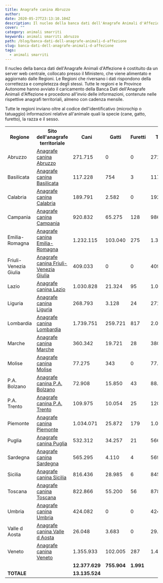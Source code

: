 ```yaml
---
title: Anagrafe canina Abruzzo
author:
date: 2020-05-27T23:13:10.104Z
description: Il nucleo della banca dati dell'Anagrafe Animali d'Affezione è costituito da un server web centrale, collocato presso il Ministero, che viene alimentato e aggiornato dalle Regioni. Le Regioni che riversano i dati rispondono della correttezza e completezza degli stessi.
cover: ""
category: animali smarriti
keywords: animali smarriti abruzzo
path: /blog/banca-dati-dell-anagrafe-animali-d-affezione
slug: banca-dati-dell-anagrafe-animali-d-affezione
tags:
  - animali smarriti
---
```


Il nucleo della banca dati dell'Anagrafe Animali d'Affezione è costituito da un server web centrale, collocato presso il Ministero, che viene alimentato e aggiornato dalle Regioni. Le Regioni che riversano i dati rispondono della correttezza e completezza degli stessi.
Tutte le regioni e le Province Autonome hanno avviato il caricamento della Banca Dati dell'Anagrafe Animali d'Affezione e procedono all'invio delle informazioni, contenute nelle rispettive anagrafi territoriali, almeno con cadenza mensile.

Tutte le regioni inviano oltre al codice dell'identificativo (microchip o tatuaggio) informazioni relative all'animale quali la specie (cane, gatto, furetto), la razza e il sesso.

<table class="tabella01_partial">
  <tbody>
    <tr>
      <th class="tabella01_th" scope="col" abbr="regioni">
        Regione
      </th>
      <th class="tabella01_th" scope="col" abbr="sito">
        Sito dell'anagrafe territoriale
      </th>
      <th class="tabella01_th" scope="col" abbr="cani" width="10%">
        Cani
      </th>
      <th class="tabella01_th" scope="col" abbr="gatti" width="10%">
        Gatti
      </th>
      <th class="tabella01_th" scope="col" abbr="furetti" width="10%">
        Furetti
      </th>
      <th class="tabella01_th" scope="col" abbr="totale" width="10%">
        Totale
      </th>
    </tr>
    <tr>
      <td class="tabella01_cella_SX" scope="row">
        Abruzzo
      </td>
      <td class="tabella01_cella_SX" scope="row">
        <a
          class="sottolineato"
          title="va alla pagina dell'anagrafe canina della regione Abruzzo, apre nuova finestra"
          onclick="window.open(this.href);return false"
          onkeypress="window.open(this.href);return false"
          href="http://canina.regione.abruzzo.it/"
        >
          Anagrafe canina Abruzzo
        </a>
      </td>
      <td class="tabella01_cella_DX">271.715</td>
      <td class="tabella01_cella_DX">0</td>
      <td class="tabella01_cella_DX">0</td>
      <td class="tabella01_cella_DX">271.715</td>
    </tr>
    <tr>
      <td class="tabella01_cella_SX" scope="row">
        Basilicata
      </td>
      <td class="tabella01_cella_SX" scope="row">
        <a
          class="sottolineato"
          title="va alla pagina dell'anagrafe canina della regione Basilicata, apre nuova finestra"
          onclick="window.open(this.href);return false"
          onkeypress="window.open(this.href);return false"
          href="http://bdr.rete.basilicata.it"
        >
          Anagrafe canina Basilicata
        </a>
      </td>
      <td class="tabella01_cella_DX">117.228</td>
      <td class="tabella01_cella_DX">754</td>
      <td class="tabella01_cella_DX">3</td>
      <td class="tabella01_cella_DX">117.985</td>
    </tr>
    <tr>
      <td class="tabella01_cella_SX" scope="row">
        Calabria
      </td>
      <td class="tabella01_cella_SX" scope="row">
        <a
          class="sottolineato"
          title="va alla pagina dell'anagrafe canina della regione Calabria, apre nuova finestra"
          onclick="window.open(this.href);return false"
          onkeypress="window.open(this.href);return false"
          href="http://anagrafecanina.izs.it/calabria/"
        >
          Anagrafe canina Calabria
        </a>
      </td>
      <td class="tabella01_cella_DX">189.791</td>
      <td class="tabella01_cella_DX">2.582</td>
      <td class="tabella01_cella_DX">0</td>
      <td class="tabella01_cella_DX">192.373</td>
    </tr>
    <tr>
      <td class="tabella01_cella_SX" scope="row">
        Campania
      </td>
<td class="tabella01_cella_SX" scope="row">
        <a
          class="sottolineato"
          title="va alla pagina dell'anagrafe canina della regione Campania, apre nuova finestra"
          onclick="window.open(this.href);return false"
          onkeypress="window.open(this.href);return false"
          href="http://www.anagrafecaninacampania.it/"
        >
          Anagrafe canina Campania
        </a>
      </td>
      <td class="tabella01_cella_DX">920.832</td>
      <td class="tabella01_cella_DX">65.275</td>
      <td class="tabella01_cella_DX">128</td>
      <td class="tabella01_cella_DX">986.235</td>
    </tr>
    <tr>
      <td class="tabella01_cella_SX" scope="row">
        Emilia-Romagna
      </td>
<td class="tabella01_cella_SX" scope="row">
        <a
          class="sottolineato"
          title="va alla pagina dell'anagrafe canina della regione Emilia-Romagna, apre nuova finestra"
          onclick="window.open(this.href);return false"
          onkeypress="window.open(this.href);return false"
          href="http://www.anagrafecaninarer.it"
        >
          Anagrafe canina Emilia-Romagna
        </a>
      </td>
      <td class="tabella01_cella_DX">1.232.115</td>
      <td class="tabella01_cella_DX">103.040</td>
      <td class="tabella01_cella_DX">275</td>
      <td class="tabella01_cella_DX">1.335.430</td>
    </tr>
    <tr>
      <td class="tabella01_cella_SX" scope="row">
        Friuli-Venezia Giulia
      </td>
      <td class="tabella01_cella_SX" scope="row">
        <a
          class="sottolineato"
          title="va alla pagina dell'anagrafe canina della regione Friuli-Venezia Giulia, apre nuova finestra"
          onclick="window.open(this.href);return false"
          onkeypress="window.open(this.href);return false"
          href="http://anagrafecanina.regione.fvg.it/AcWeb/mchip/view"
        >
          Anagrafe canina Friuli-Venezia Giulia
        </a>
      </td>
      <td class="tabella01_cella_DX">409.033</td>
      <td class="tabella01_cella_DX">0</td>
      <td class="tabella01_cella_DX">0</td>
      <td class="tabella01_cella_DX">409.033</td>
    </tr>
   <tr>
      <td class="tabella01_cella_SX" scope="row">
        Lazio
      </td>
      <td class="tabella01_cella_SX" scope="row">
        <a
          class="sottolineato"
          title="va alla pagina dell'anagrafe canina della regione Lazio, apre nuova finestra"
          onclick="window.open(this.href);return false"
          onkeypress="window.open(this.href);return false"
          href="http://prevenzione.regione.lazio.it/WebLazioOpenData/"
        >
          Anagrafe canina Lazio
        </a>
      </td>
      <td class="tabella01_cella_DX">1.030.828</td>
      <td class="tabella01_cella_DX">21.324</td>
      <td class="tabella01_cella_DX">95</td>
      <td class="tabella01_cella_DX">1.052.247</td>
    </tr>
    <tr>
      <td class="tabella01_cella_SX" scope="row">
        Liguria
      </td>
      <td class="tabella01_cella_SX" scope="row">
        <a
          class="sottolineato"
          title="va alla pagina dell'anagrafe canina della regione Liguria, apre nuova finestra"
          onclick="window.open(this.href);return false"
          onkeypress="window.open(this.href);return false"
          href="http://www.anagrafecaninaliguria.it/"
        >
          Anagrafe canina Liguria
        </a>
      </td>
      <td class="tabella01_cella_DX">268.793</td>
      <td class="tabella01_cella_DX">3.128</td>
      <td class="tabella01_cella_DX">24</td>
      <td class="tabella01_cella_DX">271.945</td>
    </tr>
    <tr>
      <td class="tabella01_cella_SX" scope="row">
        Lombardia
      </td>
      <td class="tabella01_cella_SX" scope="row">
        <a
          class="sottolineato"
          title="va alla pagina dell'anagrafe canina della regione Lombardia, apre nuova finestra"
          onclick="window.open(this.href);return false"
          onkeypress="window.open(this.href);return false"
          href="http://www.anagrafecaninalombardia.it"
        >
          Anagrafe canina Lombardia
        </a>
      </td>
      <td class="tabella01_cella_DX">1.739.751</td>
      <td class="tabella01_cella_DX">259.721</td>
      <td class="tabella01_cella_DX">817</td>
      <td class="tabella01_cella_DX">2.000.289</td>
    </tr>
    <tr>
      <td class="tabella01_cella_SX" scope="row">
        Marche
      </td>
      <td class="tabella01_cella_SX" scope="row">
        <a
          class="sottolineato"
          title="va alla pagina dell'anagrafe canina della regione Marche, apre nuova finestra"
          onclick="window.open(this.href);return false"
          onkeypress="window.open(this.href);return false"
          href="http://www.veterinariaalimenti.marche.it/viewdoc.asp?CO_ID=1157"
        >
          Anagrafe canina Marche
        </a>
      </td>
      <td class="tabella01_cella_DX">360.342</td>
      <td class="tabella01_cella_DX">19.721</td>
      <td class="tabella01_cella_DX">28</td>
      <td class="tabella01_cella_DX">380.091</td>
    </tr>
    <tr>
      <td class="tabella01_cella_SX" scope="row">
        Molise
      </td>
      <td class="tabella01_cella_SX" scope="row">
        <a
          class="sottolineato"
          title="va alla pagina dell'anagrafe canina della regione Molise, apre nuova finestra"
          onclick="window.open(this.href);return false"
          onkeypress="window.open(this.href);return false"
          href="http://anagrafecanina.izs.it/j6_canina/?p_reg_codice=140"
        >
          Anagrafe canina Molise
        </a>
      </td>
      <td class="tabella01_cella_DX">77.275</td>
      <td class="tabella01_cella_DX">343</td>
      <td class="tabella01_cella_DX">0</td>
      <td class="tabella01_cella_DX">77.618</td>
    </tr>
    <tr>
      <td class="tabella01_cella_SX" scope="row">
        P.A. Bolzano
      </td>
      <td class="tabella01_cella_SX" scope="row">
        <a
          class="sottolineato"
          title="va alla pagina dell'anagrafe canina della regione P.A. Bolzano, apre nuova finestra"
          onclick="window.open(this.href);return false"
          onkeypress="window.open(this.href);return false"
          href="http://www.sabes.it/it/ospedali/bolzano/2076.asp"
        >
          Anagrafe canina P.A. Bolzano
        </a>
      </td>
      <td class="tabella01_cella_DX">72.908</td>
      <td class="tabella01_cella_DX">15.850</td>
      <td class="tabella01_cella_DX">43</td>
      <td class="tabella01_cella_DX">88.801</td>
    </tr>
    <tr>
      <td class="tabella01_cella_SX" scope="row">
        P.A. Trento
      </td>
      <td class="tabella01_cella_SX" scope="row">
        <a
          class="sottolineato"
          title="va alla pagina dell'anagrafe canina della regione P.A. Trento, apre nuova finestra"
          onclick="window.open(this.href);return false"
          onkeypress="window.open(this.href);return false"
          href="http://www.anagrafecaninatrento.it"
        >
          Anagrafe canina P.A. Trento
        </a>
      </td>
      <td class="tabella01_cella_DX">109.975</td>
      <td class="tabella01_cella_DX">10.054</td>
      <td class="tabella01_cella_DX">25</td>
      <td class="tabella01_cella_DX">120.054</td>
    </tr>
    <tr>
      <td class="tabella01_cella_SX" scope="row">
        Piemonte
      </td>
      <td class="tabella01_cella_SX" scope="row">
        <a
          class="sottolineato"
          title="va alla pagina dell'anagrafe canina della regione Piemonte, apre nuova finestra"
          onclick="window.open(this.href);return false"
          onkeypress="window.open(this.href);return false"
          href="http://www.arvetpiemonte.it"
        >
          Anagrafe canina Piemonte
        </a>
      </td>
      <td class="tabella01_cella_DX">1.034.071</td>
      <td class="tabella01_cella_DX">25.872</td>
      <td class="tabella01_cella_DX">179</td>
      <td class="tabella01_cella_DX">1.060.122</td>
    </tr>
    <tr>
      <td class="tabella01_cella_SX" scope="row">
        Puglia
      </td>
      <td class="tabella01_cella_SX" scope="row">
        <a
          class="sottolineato"
          title="va alla pagina dell'anagrafe canina della regione Puglia, apre nuova finestra"
          onclick="window.open(this.href);return false"
          onkeypress="window.open(this.href);return false"
          href="http://www.izsfg.it/progettopuglia/"
        >
          Anagrafe canina Puglia
        </a>
      </td>
      <td class="tabella01_cella_DX">532.312</td>
      <td class="tabella01_cella_DX">34.257</td>
      <td class="tabella01_cella_DX">21</td>
      <td class="tabella01_cella_DX">566.590</td>
    </tr>
    <tr>
      <td class="tabella01_cella_SX" scope="row">
        Sardegna
      </td>
      <td class="tabella01_cella_SX" scope="row">
        <a
          class="sottolineato"
          title="va alla pagina dell'anagrafe canina della regione Sardegna, apre nuova finestra"
          onclick="window.open(this.href);return false"
          onkeypress="window.open(this.href);return false"
          href="http://anagrafecanina.sardegnasalute.it"
        >
          Anagrafe canina Sardegna
        </a>
      </td>
      <td class="tabella01_cella_DX">565.295</td>
      <td class="tabella01_cella_DX">4.110</td>
      <td class="tabella01_cella_DX">4</td>
      <td class="tabella01_cella_DX">569.409</td>
    </tr>
    <tr>
      <td class="tabella01_cella_SX" scope="row">
        Sicilia
      </td>
      <td class="tabella01_cella_SX" scope="row">
        <a
          class="sottolineato"
          title="va alla pagina dell'anagrafe canina della regione Sicilia, apre nuova finestra"
          onclick="window.open(this.href);return false"
          onkeypress="window.open(this.href);return false"
          href="http://anagrafecanina.izs.it/j6_canina/?p_reg_codice=190"
        >
          Anagrafe canina Sicilia
        </a>
      </td>
      <td class="tabella01_cella_DX">816.436</td>
      <td class="tabella01_cella_DX">28.985</td>
      <td class="tabella01_cella_DX">6</td>
      <td class="tabella01_cella_DX">845.427</td>
    </tr>
    <tr>
      <td class="tabella01_cella_SX" scope="row">
        Toscana
      </td>
      <td class="tabella01_cella_SX" scope="row">
        <a
          class="sottolineato"
          title="va alla pagina dell'anagrafe canina della regione Toscana, apre nuova finestra"
          onclick="window.open(this.href);return false"
          onkeypress="window.open(this.href);return false"
          href="http://opendata.prevenzionecollettiva.toscana.it/"
        >
          Anagrafe canina Toscana
        </a>
      </td>
      <td class="tabella01_cella_DX">822.866</td>
      <td class="tabella01_cella_DX">55.200</td>
      <td class="tabella01_cella_DX">56</td>
      <td class="tabella01_cella_DX">878.122</td>
    </tr>
    <tr>
      <td class="tabella01_cella_SX" scope="row">
        Umbria
      </td>
      <td class="tabella01_cella_SX" scope="row">
        <a
          class="sottolineato"
          title="va alla pagina dell'anagrafe canina della regione Umbria, apre nuova finestra"
          onclick="window.open(this.href);return false"
          onkeypress="window.open(this.href);return false"
          href="http://siva.webred.it/siva2011/WebPub/Siva_umbria/RicercaCani.aspx"
        >
          Anagrafe canina Umbria
        </a>
      </td>
      <td class="tabella01_cella_DX">424.082</td>
      <td class="tabella01_cella_DX">0</td>
      <td class="tabella01_cella_DX">0</td>
      <td class="tabella01_cella_DX">424.082</td>
    </tr>
    <tr>
      <td class="tabella01_cella_SX" scope="row">
        Valle d Aosta
      </td>
      <td class="tabella01_cella_SX" scope="row">
        <a
          class="sottolineato"
          title="va alla pagina dell'anagrafe canina della regione Valle d Aosta, apre nuova finestra"
          onclick="window.open(this.href);return false"
          onkeypress="window.open(this.href);return false"
          href="http://anagrafecanina.regione.vda.it/"
        >
          Anagrafe canina Valle d Aosta
        </a>
      </td>
      <td class="tabella01_cella_DX">26.048</td>
      <td class="tabella01_cella_DX">3.683</td>
      <td class="tabella01_cella_DX">0</td>
      <td class="tabella01_cella_DX">29.731</td>
    </tr>
    <tr>
      <td class="tabella01_cella_SX" scope="row">
        Veneto
      </td>
      <td class="tabella01_cella_SX" scope="row">
        <a
          class="sottolineato"
          title="va alla pagina dell'anagrafe canina della regione Veneto, apre nuova finestra"
          onclick="window.open(this.href);return false"
          onkeypress="window.open(this.href);return false"
          href="http://cani.crev.it/acsvr/search"
        >
          Anagrafe canina Veneto
        </a>
      </td>
      <td class="tabella01_cella_DX">1.355.933</td>
      <td class="tabella01_cella_DX">102.005</td>
      <td class="tabella01_cella_DX">287</td>
      <td class="tabella01_cella_DX">1.458.225</td>
    </tr>
    <tr>
      <td class="tabella01_cella_SX" scope="row" colspan="2"></td>
      <td class="tabella01_cella_DX">
        <strong>12.377.629</strong>
      </td>
      <td class="tabella01_cella_DX">
        <strong>755.904</strong>
      </td>
      <td class="tabella01_cella_DX">
        <strong>1.991</strong>
      </td>
      <td class="tabella01_cella_DX">
        <strong></strong>
      </td>
    </tr>
    <tr>
      <td class="tabella01_cella_SX" scope="row" colspan="2">
        <strong>TOTALE</strong>
      </td>
      <td class="tabella01_cella_DX" colspan="5" rowspan="2">
        <strong>13.135.524</strong>
      </td>
    </tr>
  </tbody>
</table>
